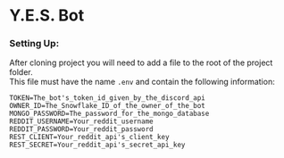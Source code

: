 # Y.E.S. Bot

### Setting Up:
After cloning project you will need to add a file to the root of the project folder.<br>
This file must have the name `.env` and contain the following information:<br>
```dotenv
TOKEN=The_bot's_token_id_given_by_the_discord_api
OWNER_ID=The_Snowflake_ID_of_the_owner_of_the_bot
MONGO_PASSWORD=The_password_for_the_mongo_database
REDDIT_USERNAME=Your_reddit_username
REDDIT_PASSWORD=Your_reddit_password
REST_CLIENT=Your_reddit_api's_client_key
REST_SECRET=Your_reddit_api's_secret_api_key
```
